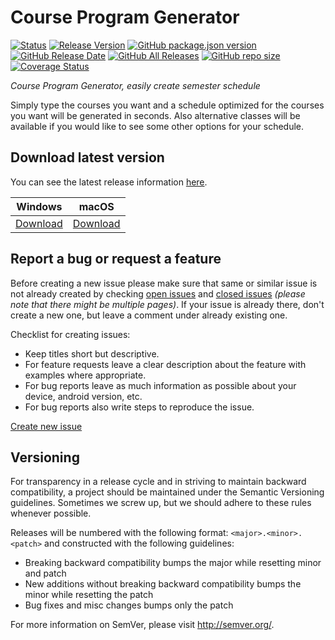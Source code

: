# Course Program Generator
[![Status](https://img.shields.io/badge/status-working-brightgreen.svg?style=flat)](#)
[![Release Version](https://github.com/DenizUgur/CourseProgramGenerator/workflows/Release%20Version/badge.svg)](https://github.com/DenizUgur/CourseProgramGenerator/actions)
[![GitHub package.json version](https://img.shields.io/github/package-json/v/DenizUgur/CourseProgramGenerator)](#)
[![GitHub Release Date](https://img.shields.io/github/release-date/DenizUgur/CourseProgramGenerator)](https://github.com/DenizUgur/CourseProgramGenerator/releases)
[![GitHub All Releases](https://img.shields.io/github/downloads/DenizUgur/CourseProgramGenerator/total?color=green)](https://github.com/DenizUgur/CourseProgramGenerator/releases)
[![GitHub repo size](https://img.shields.io/github/repo-size/DenizUgur/CourseProgramGenerator)](#)
[![Coverage Status](https://coveralls.io/repos/github/DenizUgur/CourseProgramGenerator/badge.svg?branch=master)](https://coveralls.io/github/DenizUgur/CourseProgramGenerator?branch=master&service=github)

*Course Program Generator, easily create semester schedule*

Simply type the courses you want and a schedule optimized for the courses you want will be generated in seconds. Also alternative classes will be available if you would like to see some other options for your schedule.

Download latest version
----------------
You can see the latest release information [here][4].

|  Windows | macOS |
|:--------:|:-----:|
|[Download][5]|[Download][6]|


Report a bug or request a feature
----------------
Before creating a new issue please make sure that same or similar issue is not already created by checking [open issues][2] and [closed issues][3] *(please note that there might be multiple pages)*. If your issue is already there, don't create a new one, but leave a comment under already existing one.

Checklist for creating issues:

- Keep titles short but descriptive.
- For feature requests leave a clear description about the feature with examples where appropriate.
- For bug reports leave as much information as possible about your device, android version, etc.
- For bug reports also write steps to reproduce the issue.

[Create new issue][1]

Versioning
----------------
For transparency in a release cycle and in striving to maintain backward compatibility, a project should be maintained under the Semantic Versioning guidelines. Sometimes we screw up, but we should adhere to these rules whenever possible.

Releases will be numbered with the following format: `<major>.<minor>.<patch>` and constructed with the following guidelines:
- Breaking backward compatibility bumps the major while resetting minor and patch
- New additions without breaking backward compatibility bumps the minor while resetting the patch
- Bug fixes and misc changes bumps only the patch

For more information on SemVer, please visit http://semver.org/.

[1]: https://github.com/DenizUgur/CourseProgramGenerator/issues/new
[2]: https://github.com/DenizUgur/CourseProgramGenerator/issues?state=open
[3]: https://github.com/DenizUgur/CourseProgramGenerator/issues?state=closed
[4]: https://github.com/DenizUgur/CourseProgramGenerator/releases/latest
[5]: https://github.com/DenizUgur/CourseProgramGenerator/releases/download/v2.0.5/CourseProgramGenerator.exe
[6]: https://github.com/DenizUgur/CourseProgramGenerator/releases/download/v2.0.5/CourseProgramGenerator.dmg
